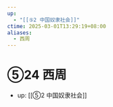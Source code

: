 ```yaml
---
up:
  - "[[⑤2 中国奴隶社会]]"
ctime: 2025-03-01T13:29:19+08:00
aliases:
  - 西周
---
```


# ⑤24 西周

- up: [[⑤2 中国奴隶社会]]
